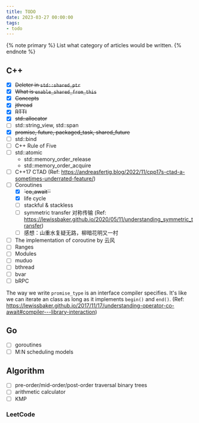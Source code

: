 ```yaml
---
title: TODO
date: 2023-03-27 00:00:00
tags:
- todo
---
```


{% note primary %}
List what category of articles would be written.
{% endnote %}

## C++

- [x] ~~Deleter in `std::shared_ptr`~~
- [x] ~~What is `enable_shared_from_this`~~
- [x] ~~Concepts~~
- [x] ~~jthread~~
- [x] ~~RTTI~~
- [x] ~~std::allocator~~
- [ ] std::string_view, std::span
- [x] ~~promise, future, packaged_task, shared_future~~
- [ ] std::bind
- [ ] C++ Rule of Five
- [ ] std::atomic
  - std::memory_order_release
  - std::memory_order_acquire
- [ ] C++17 CTAD (Ref: <https://andreasfertig.blog/2022/11/cpp17s-ctad-a-sometimes-underrated-feature/>)
- [ ] Coroutines
  - [x] ~~`co_await``~~
  - [x] life cycle
  - [ ] stackful & stackless
  - [ ] symmetric transfer 对称传输 (Ref: <https://lewissbaker.github.io/2020/05/11/understanding_symmetric_transfer>)
  - [ ] 感想：山重水复疑无路，柳暗花明又一村
- [ ] The implementation of coroutine by 云风
- [ ] Ranges
- [ ] Modules
- [ ] muduo
- [ ] bthread
- [ ] bvar
- [ ] bRPC

The way we write `promise_type` is an interface compiler specifies. It's like we can iterate an class as long as it implements `begin()` and `end()`. (Ref: <https://lewissbaker.github.io/2017/11/17/understanding-operator-co-await#compiler---library-interaction>)

## Go

- [ ] goroutines
- [ ] M:N scheduling models

## Algorithm

- [ ] pre-order/mid-order/post-order traversal binary trees
- [ ] arithmetic calculator
- [ ] KMP

### LeetCode
